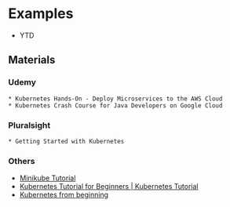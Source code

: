 # Examples
* YTD

## Materials
### Udemy
	* Kubernetes Hands-On - Deploy Microservices to the AWS Cloud
	* Kubernetes Crash Course for Java Developers on Google Cloud
### Pluralsight
	* Getting Started with Kubernetes
### Others
* [Minikube Tutorial](https://kubernetes.io/docs/tutorials/hello-minikube/)
* [Kubernetes Tutorial for Beginners | Kubernetes Tutorial](https://www.youtube.com/watch?v=NsDhBEsTTHs)
* [Kubernetes from beginning](https://dev.to/azure/kubernetes-from-the-beginning-part-i-4ifd)